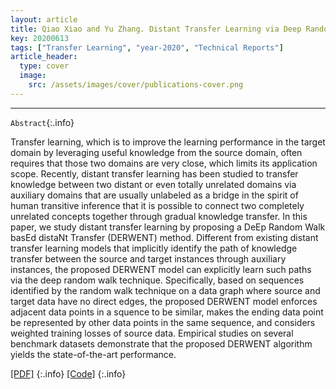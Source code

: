 ```yaml
---
layout: article
title: Qiao Xiao and Yu Zhang. Distant Transfer Learning via Deep Random Walk. arXiv:2006.07622, 2020.
key: 20200613
tags: ["Transfer Learning", "year-2020", "Technical Reports"]
article_header:
  type: cover
  image:
    src: /assets/images/cover/publications-cover.png
---
```




<div class="article__content" markdown="1">

---
`Abstract`{:.info}

Transfer learning, which is to improve the learning performance in the target domain by leveraging useful knowledge from the source domain, often requires that those two domains are very close, which limits its application scope. Recently, distant transfer learning has been studied to transfer knowledge between two distant or even totally unrelated domains via auxiliary domains that are usually unlabeled as a bridge in the spirit of human transitive inference that it is possible to connect two completely unrelated concepts together through gradual knowledge transfer. In this paper, we study distant transfer learning by proposing a DeEp Random Walk basEd distaNt Transfer (DERWENT) method. Different from existing distant transfer learning models that implicitly identify the path of knowledge transfer between the source and target instances through auxiliary instances, the proposed DERWENT model can explicitly learn such paths via the deep random walk technique. Specifically, based on sequences identified by the random walk technique on a data graph where source and target data have no direct edges, the proposed DERWENT model enforces adjacent data points in a squence to be similar, makes the ending data point be represented by other data points in the same sequence, and considers weighted training losses of source data. Empirical studies on several benchmark datasets demonstrate that the proposed DERWENT algorithm yields the state-of-the-art performance.

<!--more-->

[\[PDF\]](https://arxiv.org/abs/2006.07622)
{:.info}
[\[Code\]](https://arxiv.org/abs/2006.07622)
{:.info}

</div>

